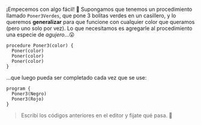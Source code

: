 ¡Empecemos con algo fácil! :raised_hands: Supongamos que tenemos un procedimiento llamado `Poner3Verdes`, que pone 3 bolitas verdes en un casillero, y lo queremos **generalizar** para que funcione con cualquier color que queramos (pero uno solo por vez). Lo que necesitamos es agregarle al procedimiento una especie de _agujero_...:open_mouth:

```gobstones
procedure Poner3(color) {
  Poner(color)
  Poner(color)
  Poner(color)
}
```

...que luego pueda ser completado cada vez que se use: 

```gobstones
program {
  Poner3(Negro)
  Poner3(Rojo)
}
```

> Escribí los códigos anteriores en el editor y fijate qué pasa. :eyes:

